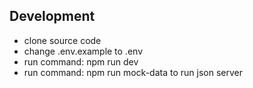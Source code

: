 ## Development
- clone source code
- change .env.example to .env
- run command: npm run dev
- run command: npm run mock-data to run json server

